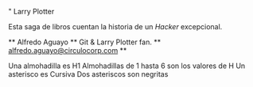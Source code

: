 " Larry Plotter

Esta saga de libros cuentan la historia de un *Hacker* excepcional.

** Alfredo Aguayo ** Git & Larry Plotter fan.
** alfredo.aguayo@circulocorp.com **

 Una almohadilla es H1
 Almohadillas de 1 hasta 6 son los valores de H
 Un asterisco es Cursiva
 Dos asteriscos son negritas
